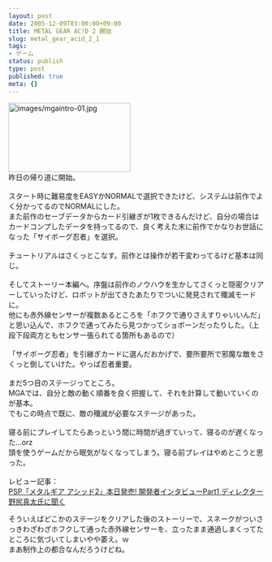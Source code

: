 ```yaml
---
layout: post
date: 2005-12-09T03:00:00+09:00
title: METAL GEAR AC!D 2 開始
slug: metal_gear_acid_2_1
tags:
- ゲーム
status: publish
type: post
published: true
meta: {}
---
```

<p> <img width="240" height="136" border="0" src="/images/uploads/mgaintro-01.jpg" alt="images/mgaintro-01.jpg" /><br /> 昨日の帰り道に開始。<br /><br />スタート時に難易度をEASYかNORMALで選択できたけど、システムは前作でよく分かってるのでNORMALにした。<br />また前作のセーブデータからカード引継ぎが1枚できるんだけど、自分の場合はカードコンプしたデータを持ってるので、良く考えた末に前作でかなりお世話になった「サイボーグ忍者」を選択。<br /><br />チュートリアルはさくっとこなす。前作とは操作が若干変わってるけど基本は同じ。<br /><br />そしてストーリー本編へ。序盤は前作のノウハウを生かしてさくっと隠密クリアーしていったけど、ロボットが出てきたあたりでついに発見されて殲滅モードに。<br />他にも赤外線センサーが複数あるところを「ホフクで通りさえすりゃいいんだ」と思い込んで、ホフクで通ってみたら見つかってショボーンだったりした。（上段下段両方ともセンサー張られてる箇所もあるので）<br /><br />「サイボーグ忍者」を引継ぎカードに選んだおかげで、要所要所で邪魔な敵をさくっと倒していけた。やっぱ忍者重要。<br /><br />まだ5つ目のステージってところ。<br />MGAでは、自分と敵の動く順番を良く把握して、それを計算して動いていくのが基本。<br />でもこの時点で既に、敵の殲滅が必要なステージがあった。<br /><br />寝る前にプレイしてたらあっという間に時間が過ぎていって、寝るのが遅くなった&hellip;orz<br />頭を使うゲームだから眠気がなくなってしまう。寝る前プレイはやめとこうと思った。<br /> <br /> レビュー記事：<br /> <a title="PSP「メタルギア アシッド2」本日発売! 開発者インタビューPart1 ディレクター野尻真太氏に聞く" href="http://www.watch.impress.co.jp/game/docs/20051208/mga.htm">PSP「メタルギア アシッド2」本日発売! 開発者インタビューPart1 ディレクター野尻真太氏に聞く</a> </p>

<!--more-->
<p>そういえばどこかのステージをクリアした後のストーリーで、スネークがついさっきわざわざホフクして通った赤外線センサーを、立ったまま通過しまくってたところに気づいてしまいやや萎え。ｗ<br />まあ制作上の都合なんだろうけどね。<br /></p>
